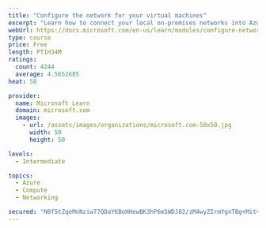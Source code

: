 ```yaml
---
title: "Configure the network for your virtual machines"
excerpt: "Learn how to connect your local on-premises networks into Azure using virtual networks, VPN gateways, and Azure ExpressRoute."
webUrl: https://docs.microsoft.com/en-us/learn/modules/configure-network-for-azure-virtual-machines/
type: course
price: Free
length: PT1H34M
ratings:
  count: 4244
  average: 4.5652685
heat: 58

provider:
  name: Microsoft Learn
  domain: microsoft.com
  images:
    - url: /assets/images/organizations/microsoft.com-50x50.jpg
      width: 50
      height: 50

levels:
  - Intermediate

topics:
  - Azure
  - Compute
  - Networking

secured: "N0f5tZqeMnNziw77QDaYKBoHHewBK3hP6m5WDJ82/zM4wyZIrmYgnTBg+Mitv+U43lLLqwf81GzA79OAOsiydIXCxs5jfWdpb9nqt/16Sz6xTc+BZ1O2NtvDLf30ZYqic33uEoP4tJSHLEiUEy1Tk+G4iM1OOvaTvCJU6kj5WfmwOmaK4ZeI3i48QJP3e/WZ12OuKis6gFe1GV75CK8TtX22auwVmytvudOx5PPP6zIM/A5ExUCk0IXx7tcALNoBsqynwKKEZoyYo/2tumDQhVuTvLHZPwMR8rdLF0ifWy4UT9Y6P3vj0QnsaygpJwF/7UwJq47GqBYkU/zw6xsTQODwqnO45hr7PbO76JV9M6z77M4a5ngrRYRY/uoBPHDW4CLJVKeH0hrpuw557o+OHPjVftBpOjMdzgJg4GA9nXk=;kK6m2x5JGTEwZTfe9QGbYQ=="
---
```


